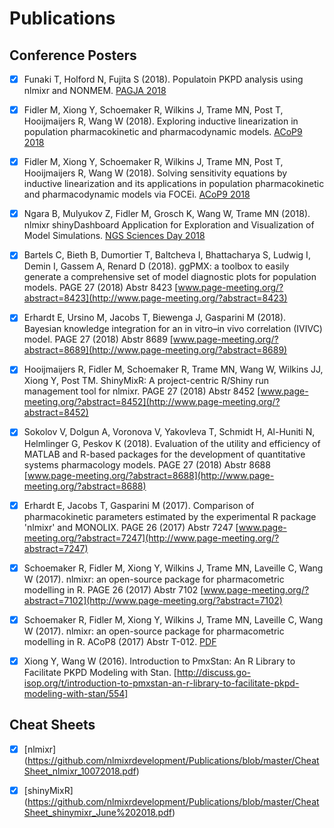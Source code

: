 # Publications

## Conference Posters

- [x] Funaki T, Holford N, Fujita S (2018). Populatoin PKPD analysis using nlmixr and NONMEM. [PAGJA 2018]()                             
- [x] Fidler M, Xiong Y, Schoemaker R, Wilkins J, Trame MN, Post T, Hooijmaijers R, Wang W (2018). Exploring inductive linearization in population pharmacokinetic and pharmacodynamic models. [ACoP9 2018](https://github.com/nlmixrdevelopment/Publications/blob/master/acop9%20poster1-final.pdf)
- [x] Fidler M, Xiong Y, Schoemaker R, Wilkins J, Trame MN, Post T, Hooijmaijers R, Wang W (2018). Solving sensitivity equations by inductive linearization and its applications in population pharmacokinetic and pharmacodynamic models via FOCEi. [ACoP9 2018](https://github.com/nlmixrdevelopment/Publications/blob/master/acop9%20poster2-final.pdf)
- [x] Ngara B, Mulyukov Z, Fidler M, Grosch K, Wang W, Trame MN (2018). nlmixr shinyDashboard Application for Exploration and Visualization of Model Simulations. [NGS Sciences Day 2018](https://github.com/nlmixrdevelopment/Publications/blob/master/NGS2018_Scientific_Poster.pdf)
- [x] Bartels C, Bieth B, Dumortier T, Baltcheva I, Bhattacharya S, Ludwig I, Demin I, Gassem A, Renard D (2018). ggPMX: a toolbox to easily generate a comprehensive set of model diagnostic plots for population models. PAGE 27 (2018) Abstr 8423 [www.page-meeting.org/?abstract=8423](http://www.page-meeting.org/?abstract=8423)
- [x] Erhardt E, Ursino M, Jacobs T, Biewenga J, Gasparini M (2018). Bayesian knowledge integration for an in vitro–in vivo correlation (IVIVC) model. PAGE 27 (2018) Abstr 8689 [www.page-meeting.org/?abstract=8689](http://www.page-meeting.org/?abstract=8689)
- [x] Hooijmaijers R, Fidler M, Schoemaker R, Trame MN, Wang W, Wilkins JJ, Xiong Y, Post TM. ShinyMixR: A project-centric R/Shiny run management tool for nlmixr. PAGE 27 (2018) Abstr 8452 [www.page-meeting.org/?abstract=8452](http://www.page-meeting.org/?abstract=8452)
- [x] Sokolov V, Dolgun A, Voronova V, Yakovleva T, Schmidt H, Al-Huniti N, Helmlinger G, Peskov K (2018). Evaluation of the utility and efficiency of MATLAB and R-based packages for the development of quantitative systems pharmacology models. PAGE 27 (2018) Abstr 8688 [www.page-meeting.org/?abstract=8688](http://www.page-meeting.org/?abstract=8688)
- [x] Erhardt E, Jacobs T, Gasparini M (2017). Comparison of pharmacokinetic parameters estimated by the experimental R package 'nlmixr' and MONOLIX. PAGE 26 (2017) Abstr 7247 [www.page-meeting.org/?abstract=7247](http://www.page-meeting.org/?abstract=7247)
- [x] Schoemaker R, Fidler M, Xiong Y, Wilkins J, Trame MN, Laveille C, Wang W (2017). nlmixr: an open-source package for pharmacometric modelling in R. PAGE 26 (2017) Abstr 7102 [www.page-meeting.org/?abstract=7102](http://www.page-meeting.org/?abstract=7102)
- [x] Schoemaker R, Fidler M, Xiong Y, Wilkins J, Trame MN, Laveille C, Wang W (2017). nlmixr: an open-source package for pharmacometric modelling in R. ACoP8 (2017) Abstr T-012. [PDF](https://github.com/nlmixrdevelopment/Publications/blob/master/Schoemaker_Comparisons_ACoP8_2017.pdf)
- [x] Xiong Y, Wang W (2016). Introduction to PmxStan: An R Library to Facilitate PKPD Modeling with Stan. [http://discuss.go-isop.org/t/introduction-to-pmxstan-an-r-library-to-facilitate-pkpd-modeling-with-stan/554]


## Cheat Sheets

- [x] [nlmixr] (https://github.com/nlmixrdevelopment/Publications/blob/master/CheatSheet_nlmixr_10072018.pdf)
- [x] [shinyMixR] (https://github.com/nlmixrdevelopment/Publications/blob/master/CheatSheet_shinymixr_June%202018.pdf)

